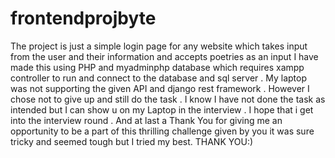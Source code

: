 # frontendprojbyte
The project is just a simple login page for any website which takes input from the user and their information and accepts poetries as an input 
I have made this using PHP and myadminphp database which requires xampp controller to run and connect to the database and sql server .
My laptop was not supporting the given API and django rest framework . However I chose not to give up and still do the task .
I know I have not done the task as intended but I can show u on my Laptop in the interview .
I hope that i get into the interview round .
And at last a Thank You for giving me an opportunity to be a part of this thrilling challenge given by you it was sure tricky and seemed tough but I tried my best.
THANK YOU:)
